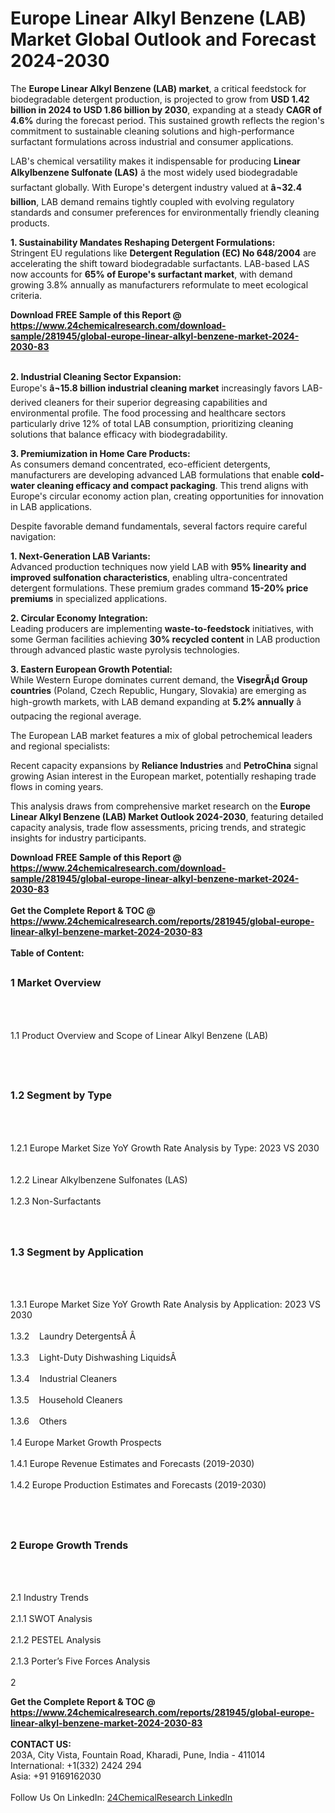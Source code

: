 <h1>Europe Linear Alkyl Benzene (LAB) Market Global Outlook and Forecast 2024-2030</h1><p>The <strong>Europe Linear Alkyl Benzene (LAB) market</strong>, a critical feedstock for biodegradable detergent production, is projected to grow from <strong>USD 1.42 billion in 2024 to USD 1.86 billion by 2030</strong>, expanding at a steady <strong>CAGR of 4.6%</strong> during the forecast period. This sustained growth reflects the region's commitment to sustainable cleaning solutions and high-performance surfactant formulations across industrial and consumer applications.</p><p>LAB's chemical versatility makes it indispensable for producing <strong>Linear Alkylbenzene Sulfonate (LAS)</strong> â the most widely used biodegradable surfactant globally. With Europe's detergent industry valued at <strong>â¬32.4 billion</strong>, LAB demand remains tightly coupled with evolving regulatory standards and consumer preferences for environmentally friendly cleaning products.</p><p><strong>1. Sustainability Mandates Reshaping Detergent Formulations:</strong><br>
Stringent EU regulations like <strong>Detergent Regulation (EC) No 648/2004</strong> are accelerating the shift toward biodegradable surfactants. LAB-based LAS now accounts for <strong>65% of Europe's surfactant market</strong>, with demand growing 3.8% annually as manufacturers reformulate to meet ecological criteria.</p><div><b>Download FREE Sample of this Report @ 
            <a href="https://www.24chemicalresearch.com/download-sample/281945/global-europe-linear-alkyl-benzene-market-2024-2030-83">
            https://www.24chemicalresearch.com/download-sample/281945/global-europe-linear-alkyl-benzene-market-2024-2030-83</a></b></div><br><p><strong>2. Industrial Cleaning Sector Expansion:</strong><br>
Europe's <strong>â¬15.8 billion industrial cleaning market</strong> increasingly favors LAB-derived cleaners for their superior degreasing capabilities and environmental profile. The food processing and healthcare sectors particularly drive 12% of total LAB consumption, prioritizing cleaning solutions that balance efficacy with biodegradability.</p><p><strong>3. Premiumization in Home Care Products:</strong><br>
As consumers demand concentrated, eco-efficient detergents, manufacturers are developing advanced LAB formulations that enable <strong>cold-water cleaning efficacy and compact packaging</strong>. This trend aligns with Europe's circular economy action plan, creating opportunities for innovation in LAB applications.</p><p>Despite favorable demand fundamentals, several factors require careful navigation:</p><p><strong>1. Next-Generation LAB Variants:</strong><br>
Advanced production techniques now yield LAB with <strong>95% linearity and improved sulfonation characteristics</strong>, enabling ultra-concentrated detergent formulations. These premium grades command <strong>15-20% price premiums</strong> in specialized applications.</p><p><strong>2. Circular Economy Integration:</strong><br>
Leading producers are implementing <strong>waste-to-feedstock</strong> initiatives, with some German facilities achieving <strong>30% recycled content</strong> in LAB production through advanced plastic waste pyrolysis technologies.</p><p><strong>3. Eastern European Growth Potential:</strong><br>
While Western Europe dominates current demand, the <strong>VisegrÃ¡d Group countries</strong> (Poland, Czech Republic, Hungary, Slovakia) are emerging as high-growth markets, with LAB demand expanding at <strong>5.2% annually</strong> â outpacing the regional average.</p><p>The European LAB market features a mix of global petrochemical leaders and regional specialists:</p><p>Recent capacity expansions by <strong>Reliance Industries</strong> and <strong>PetroChina</strong> signal growing Asian interest in the European market, potentially reshaping trade flows in coming years.</p><p>This analysis draws from comprehensive market research on the <strong>Europe Linear Alkyl Benzene (LAB) Market Outlook 2024-2030</strong>, featuring detailed capacity analysis, trade flow assessments, pricing trends, and strategic insights for industry participants.</p><div><b>Download FREE Sample of this Report @ 
            <a href="https://www.24chemicalresearch.com/download-sample/281945/global-europe-linear-alkyl-benzene-market-2024-2030-83">
            https://www.24chemicalresearch.com/download-sample/281945/global-europe-linear-alkyl-benzene-market-2024-2030-83</a></b></div><br><div><b>Get the Complete Report & TOC @ 
            <a href="https://www.24chemicalresearch.com/reports/281945/global-europe-linear-alkyl-benzene-market-2024-2030-83">
            https://www.24chemicalresearch.com/reports/281945/global-europe-linear-alkyl-benzene-market-2024-2030-83</a></b></div><br>
            <b>Table of Content:</b><p><h2><span style="font-size:16px"><strong>1 Market Overview&nbsp;&nbsp; &nbsp;</strong></span></h2><br />
<br />
<p>1.1 Product Overview and Scope of Linear Alkyl Benzene (LAB)&nbsp;</p><br />
<br />
<h2><strong><span style="font-size:16px">1.2 Segment by Type&nbsp;&nbsp; &nbsp;</span></strong></h2><br />
<br />
<p>1.2.1 Europe Market Size YoY Growth Rate Analysis by Type: 2023 VS 2030&nbsp;&nbsp; &nbsp;<br /><br />
1.2.2 Linear Alkylbenzene Sulfonates (LAS)&nbsp;&nbsp; &nbsp;<br /><br />
1.2.3 Non-Surfactants<br /><br />
<br />
<h2><span style="font-size:16px"><strong>1.3 Segment by Application&nbsp;&nbsp;</strong></span></h2><br />
<br />
<p>1.3.1 Europe Market Size YoY Growth Rate Analysis by Application: 2023 VS 2030&nbsp;&nbsp; &nbsp;<br /><br />
1.3.2&nbsp;&nbsp; &nbsp;Laundry Detergents&Acirc;&nbsp;&Acirc;&nbsp;<br /><br />
1.3.3&nbsp;&nbsp; &nbsp;Light-Duty Dishwashing Liquids&Acirc;&nbsp;<br /><br />
1.3.4&nbsp;&nbsp; &nbsp;Industrial Cleaners<br /><br />
1.3.5&nbsp;&nbsp; &nbsp;Household Cleaners<br /><br />
1.3.6&nbsp;&nbsp; &nbsp;Others<br /><br />
1.4 Europe Market Growth Prospects&nbsp;&nbsp; &nbsp;<br /><br />
1.4.1 Europe Revenue Estimates and Forecasts (2019-2030)&nbsp;&nbsp; &nbsp;<br /><br />
1.4.2 Europe Production Estimates and Forecasts (2019-2030)&nbsp;&nbsp;</p><br />
<br />
<h2><span style="font-size:16px"><strong>2 Europe Growth Trends&nbsp;&nbsp; &nbsp;</strong></span></h2><br />
<br />
<p>2.1 Industry Trends&nbsp;&nbsp; &nbsp;<br /><br />
2.1.1 SWOT Analysis&nbsp;&nbsp; &nbsp;<br /><br />
2.1.2 PESTEL Analysis&nbsp;&nbsp; &nbsp;<br /><br />
2.1.3 Porter&rsquo;s Five Forces Analysis&nbsp;&nbsp; &nbsp;<br /><br />
2</p><div><b>Get the Complete Report & TOC @ 
            <a href="https://www.24chemicalresearch.com/reports/281945/global-europe-linear-alkyl-benzene-market-2024-2030-83">
            https://www.24chemicalresearch.com/reports/281945/global-europe-linear-alkyl-benzene-market-2024-2030-83</a></b></div><br><b>CONTACT US:</b><br>
            203A, City Vista, Fountain Road, Kharadi, Pune, India - 411014<br>
            International: +1(332) 2424 294<br>
            Asia: +91 9169162030 <br><br>
            Follow Us On LinkedIn: <a href="https://www.linkedin.com/company/24chemicalresearch/">24ChemicalResearch LinkedIn</a>
